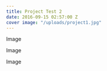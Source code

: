 ```yaml
---
title: Project Test 2
date: 2016-09-15 02:57:00 Z
cover image: "/uploads/project1.jpg"
---
```


Image

Image

Image